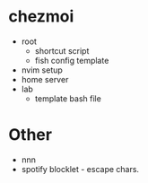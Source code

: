 # chezmoi
- root
  - shortcut script 
  - fish config template
- nvim setup
- home server
- lab
  - template bash file

# Other
- nnn
- spotify blocklet - escape chars.
